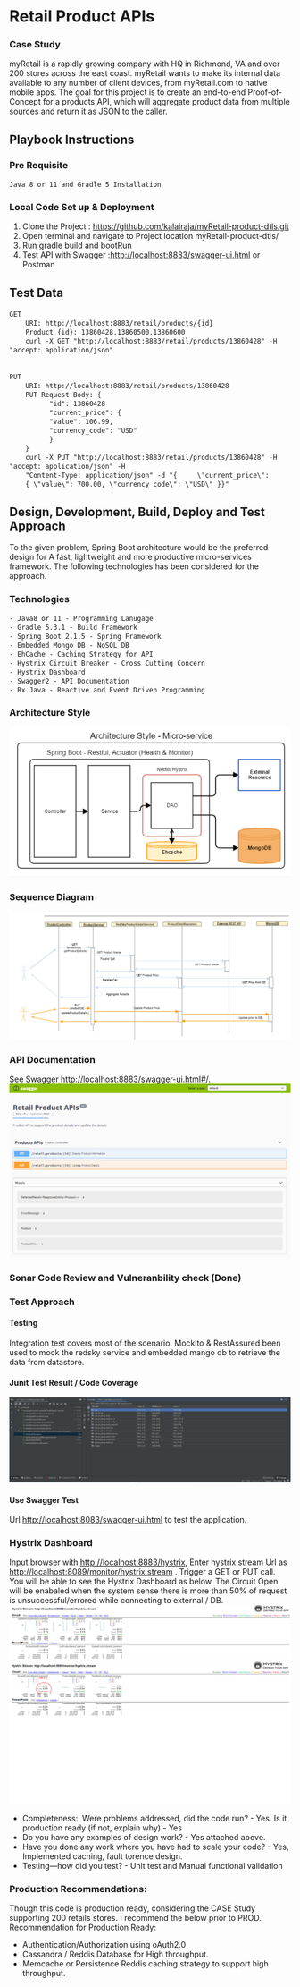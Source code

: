 # Retail Product APIs 
### Case Study
myRetail is a rapidly growing company with HQ in Richmond, VA and over 200 stores across the east coast. myRetail wants to make its internal data available to any number of client devices, from myRetail.com to native mobile apps. 
The goal for this project is to create an end-to-end Proof-of-Concept for a products API, which will aggregate product data from multiple sources and return it as JSON to the caller.
## Playbook Instructions
### Pre Requisite
    Java 8 or 11 and Gradle 5 Installation

### Local Code Set up & Deployment
1. Clone the Project : https://github.com/kalairaja/myRetail-product-dtls.git
2. Open terminal and navigate to Project location myRetail-product-dtls/
3. Run gradle build and bootRun
4. Test API with Swagger :<http://localhost:8883/swagger-ui.html> or Postman

## Test Data
    GET 
        URI: http://localhost:8883/retail/products/{id}
        Product {id}: 13860428,13860500,13860600
        curl -X GET "http://localhost:8883/retail/products/13860428" -H "accept: application/json"


    PUT 
        URI: http://localhost:8883/retail/products/13860428
        PUT Request Body: {
              "id": 13860428
              "current_price": {
              "value": 106.99,
              "currency_code": "USD"
              }
        }
        curl -X PUT "http://localhost:8883/retail/products/13860428" -H "accept: application/json" -H 
        "Content-Type: application/json" -d "{     \"current_price\": 
        { \"value\": 700.00, \"currency_code\": \"USD\" }}"

## Design, Development, Build, Deploy and Test Approach
To the given problem, Spring Boot architecture would be the preferred design for A fast, lightweight and more productive micro-services framework. The following technologies has been considered for the approach.
### Technologies
    - Java8 or 11 - Programming Lanugage
    - Gradle 5.3.1 - Build Framework
    - Spring Boot 2.1.5 - Spring Framework
    - Embedded Mongo DB - NoSQL DB
    - EhCache - Caching Strategy for API
    - Hystrix Circuit Breaker - Cross Cutting Concern
    - Hystrix Dashboard 
    - Swagger2 - API Documentation
    - Rx Java - Reactive and Event Driven Programming
### Architecture Style
![Arch](src/main/resources/images/Arch_Style.PNG)
### Sequence Diagram
![Sequence](src/main/resources/images/Microservice-seq.PNG)
### API Documentation
See Swagger <http://localhost:8883/swagger-ui.html#/>.
![Swagger](src/main/resources/images/swagger.PNG)

### Sonar Code Review and Vulneranbility check (Done)

### Test Approach

#### Testing
Integration test covers most of the scenario. Mockito & RestAssured been used to mock the redsky service and embedded mango db to retrieve the data from datastore.

#### Junit Test Result / Code Coverage
![UnitTest](src/main/resources/images/UnitTestResult.PNG)


#### Use Swagger Test
Url <http://localhost:8083/swagger-ui.html> to test the application.

### Hystrix Dashboard
Input browser with <http://localhost:8883/hystrix>, Enter hystrix stream Url as <http://localhost:8089/monitor/hystrix.stream> .
Trigger a GET or PUT call. You will be able to see the Hystrix Dashboard as below. The Circuit Open will be enabaled when the system sense there is more than 50% of request is unsuccessful/errored while connecting to external / DB.
![Hystrix](src/main/resources/images/Hystrix.PNG)
![Hystrix](src/main/resources/images/HystrixOpen.PNG)



-   Completeness:  Were problems addressed, did the code run? - Yes. Is it production ready (if not, explain why) - Yes
-   Do you have any examples of design work? - Yes attached above.
-   Have you done any work where you have had to scale your code? - Yes, Implemented caching, fault torence design. 
-   Testing—how did you test? - Unit test and Manual functional validation

### Production Recommendations:
Though this code is production ready, considering the CASE Study supporting 200 retails stores. I recommend the below prior to PROD.
Recommendation for Production Ready:
-   Authentication/Authorization using oAuth2.0
-   Cassandra / Reddis Database for High throughput.
-   Memcache or Persistence Reddis caching strategy to support high throughput.
